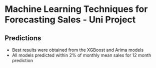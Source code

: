 # Machine Learning Techniques for Forecasting Sales - Uni Project


## Predictions

* Best results were obtained from the XGBoost and Arima models
* All models predicted within 2% of monthly mean sales for 12 month prediction
